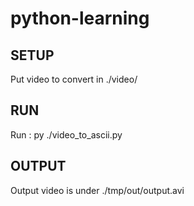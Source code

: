 # python-learning
## SETUP
Put video to convert in ./video/
## RUN
Run : py ./video_to_ascii.py
## OUTPUT
Output video is under ./tmp/out/output.avi
